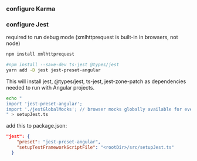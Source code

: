 ### configure Karma



### configure Jest

required to run debug mode (xmlhttprequest is built-in in browsers, not node)
```sh
npm install xmlhttprequest
```

```sh
#npm install --save-dev ts-jest @types/jest
yarn add -D jest jest-preset-angular
```
This will install jest, @types/jest, ts-jest, jest-zone-patch as dependencies needed to run with Angular projects.


```sh
echo "
import 'jest-preset-angular';
import './jestGlobalMocks'; // browser mocks globally available for every test
" > setupJest.ts
```

add this to package.json:
```json
"jest": {
    "preset": "jest-preset-angular",
    "setupTestFrameworkScriptFile": "<rootDir>/src/setupJest.ts"
  }
```